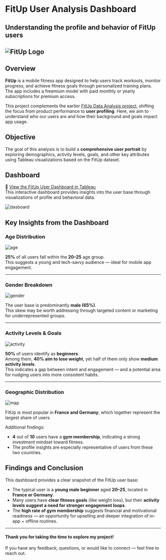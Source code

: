 # FitUp User Analysis Dashboard  
**Understanding the profile and behavior of FitUp users**  
---  
![FitUp Logo](https://github.com/Andrii-Klipailo/FitUp_User_Portrait_Dashboard/blob/main/images/logo.png)  
---  

## Overview  
**FitUp** is a mobile fitness app designed to help users track workouts, monitor progress, and achieve fitness goals through personalized training plans. The app includes a freemium model with paid monthly or yearly subscriptions for premium access.

This project complements the earlier [FitUp Data Analysis project](https://github.com/Andrii-Klipailo/FitUp_Data_Analysis), shifting the focus from product performance to **user profiling**. Here, we aim to understand who our users are and how their background and goals impact app usage.

## Objective  
The goal of this analysis is to build a **comprehensive user portrait** by exploring demographics, activity levels, goals, and other key attributes using Tableau visualizations based on the FitUp dataset.

## Dashboard  
🔗 [View the FitUp User Dashboard in Tableau](https://public.tableau.com/views/FitUp_Dashboard/FitUpDashboard?:language=en-US&publish=yes&:sid=&:redirect=auth&:display_count=n&:origin=viz_share_link)  
This interactive dashboard provides insights into the user base through visualizations of profile and behavioral data.

![dasboard](https://github.com/Andrii-Klipailo/FitUp_User_Portrait_Dashboard/blob/main/images/dashboard.png) 

## Key Insights from the Dashboard  

### Age Distribution  
![age](https://github.com/Andrii-Klipailo/FitUp_User_Portrait_Dashboard/blob/main/images/age.png) 


**25%** of all users fall within the **20–25** age group.  
This suggests a young and tech-savvy audience — ideal for mobile app engagement.

---

### Gender Breakdown  
![gender](https://github.com/Andrii-Klipailo/FitUp_User_Portrait_Dashboard/blob/main/images/gender.png) 


The user base is predominantly **male (65%)**.  
This skew may be worth addressing through targeted content or marketing for underrepresented groups.

---

### Activity Levels & Goals
![activity](https://github.com/Andrii-Klipailo/FitUp_User_Portrait_Dashboard/blob/main/images/activity.png) 


**50%** of users identify as **beginners**.  
Among them, **40% aim to lose weight**, yet half of them only show **medium activity levels**.  
This indicates a gap between intent and engagement — and a potential area for nudging users into more consistent habits.

---

### Geographic Distribution  
![map](https://github.com/Andrii-Klipailo/FitUp_User_Portrait_Dashboard/blob/main/images/map.png) 


FitUp is most popular in **France and Germany**, which together represent the largest share of users.  

Additional findings:  
- **4** out of **10** users have a **gym membership**, indicating a strong investment mindset toward fitness.  
- The profile insights are especially representative of users from these two countries.


## Findings and Conclusion  

This dashboard provides a clear snapshot of the FitUp user base:  
- The typical user is a **young male beginner** aged **20–25**, located in **France or Germany**.  
- Many users have **clear fitness goals** (like weight loss), but their **activity levels suggest a need for stronger engagement loops**.  
- The **high rate of gym membership** suggests financial and motivational readiness — an opportunity for upselling and deeper integration of in-app + offline routines.


---

#### Thank you for taking the time to explore my project!  
If you have any feedback, questions, or would like to connect — feel free to reach out.
